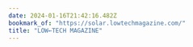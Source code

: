 ```yaml
---
date: 2024-01-16T21:42:16.482Z
bookmark_of: "https://solar.lowtechmagazine.com/"
title: "LOW←TECH MAGAZINE"
---
```

